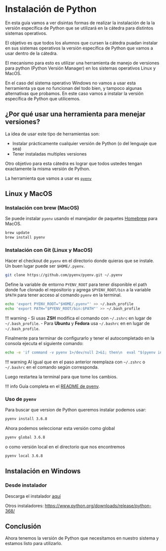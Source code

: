 Instalación de Python
=====================

En esta guía vamos a ver disintas formas de realizar la instalación de la
la versión específica de Python que se utilizará en la cátedra para distintos
sistemas operativos.

El objetivo es que todos los alumnos que cursen la cátedra puadan instalar
en sus sistemas operativos la versión específica de Python que vamos a usar
dentro de la cátedra.

El mecanismo para esto es utilizar una herramienta de manejo de versiones para
python (Python Versión Manager) en los sistemas operativos Linux y MacOS.

En el caso del sistema operativo Windows no vamos a usar esta herramienta ya
que no funcionan del todo bien, y tampoco algunas alternativas que probamos. En
este caso vamos a instalar la versión específica de Python que utilicemos.


## ¿Por qué usar una herramienta para menejar versiones?

La idea de usar este tipo de herramientas son:

- Instalar prácticamente cualquier versión de Python (o del lenguaje que sea)
- Tener instaladas multiples versiones

Otro objetivo para esta cátedra es lograr que todos ustedes tengan exactamente
la misma versión de Python.

La herramienta que vamos a usar es [`pyenv`](git@github.com:pyenv/pyenv.git)

## Linux y MacOS

### Instalación con brew (MacOS)

Se puede instalar `pyenv` usando el manejador de paquetes
[Homebrew](https://brew.sh/) para MacOS.

```bash
brew update
brew install pyenv
```

### Instalación con Git (Linux y MacOS)

Hacer el checkout de `pyenv` en el directorio donde quieras que se instale.
Un buen lugar puede ser `$HOME/.pyenv`.

```bash
git clone https://github.com/pyenv/pyenv.git ~/.pyenv
```

Define la variable de entorno `PYENV_ROOT` para tener disponible el path donde
fue clonado el repositorio y agrega `$PYENV_ROOT/bin` a la variable `$PATH` para
tener acceso al comando `pyenv` en la terminal.

```bash
echo 'export PYENV_ROOT="$HOME/.pyenv"' >> ~/.bash_profile
echo 'export PATH="$PYENV_ROOT/bin:$PATH"' >> ~/.bash_profile
```

!!! warning
    - Si usas **ZSH** modifica el comando con `~/.zshrc` en lugar de
    `~/.bash_profile`.
    - Para **Ubuntu** y **Fedora** usa `~/.bashrc` en en lugar de
    `~/.bash_profile`.

Finalmente para terminar de configurarlo y tener el autocompletado en la consola
ejecuta el siguiente comando:

```bash
echo -e 'if command -v pyenv 1>/dev/null 2>&1; then\n  eval "$(pyenv init -)"\nfi' >> ~/.bash_profile
```

!!! warning
    Al igual que en el paso anterior reemplaza con `~/.zshrc` o `~/.bashrc` en
    el comando según corresponda.

Luego restartea la terminal para que tome los cambios.

!!! info
    Guía completa en el [README de pyenv](https://github.com/pyenv/pyenv).

### Uso de `pyenv`

Para buscar que version de Python queremos instalar podemos usar:

```bash
pyenv install 3.6.8
```

Ahora podemos seleccionar esta versión como global

```bash
pyenv global 3.6.8
```

o como versión local en el directorio que nos encontremos

```bash
pyenv local 3.6.8
```

## Instalación en Windows

### Desde instalador

Descarga el instalador [aquí](https://www.python.org/ftp/python/3.6.8/python-3.6.8-amd64-webinstall.exe)

Otros instaladores: https://www.python.org/downloads/release/python-368/

## Conclusión

Ahora tenemos la versión de Python que necesitamos en nuestro sistema y estamos
listo para utilizarlo.
